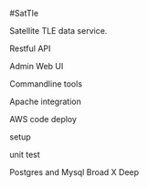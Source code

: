 #SatTle

Satellite TLE data service.


Restful API

Admin Web UI

Commandline tools


Apache integration

AWS code deploy

setup

unit test

Postgres and Mysql 
Broad X Deep

